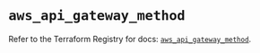 # `aws_api_gateway_method`

Refer to the Terraform Registry for docs: [`aws_api_gateway_method`](https://registry.terraform.io/providers/hashicorp/aws/5.74.0/docs/resources/api_gateway_method).
